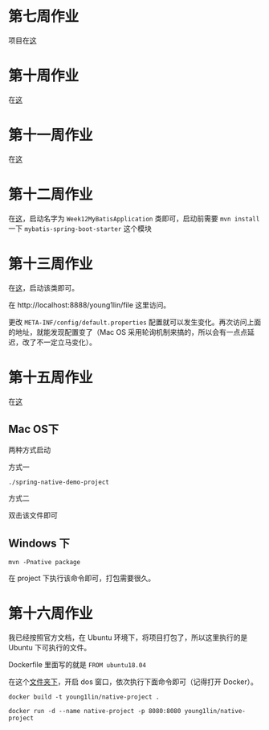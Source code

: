 # 第七周作业

项目在[这](oauth2/oauth2-simple)

# 第十周作业

在[这](projects/stage-0/user-platform/based-spring-mybatis)

# 第十一周作业

在[这](projects/stage-0/user-platform/consistent-hash)

# 第十二周作业

在[这](projects/stage-0/user-platform/based-spring-mybatis)，启动名字为 `Week12MyBatisApplication` 类即可，启动前需要 `mvn install` 一下 `mybatis-spring-boot-starter` 这个模块

# 第十三周作业

在[这](spring-cloud/spring-cloud-config-server/src/main/java/me/young1lin/spring/cloud/server/config/ConfigServerApplication.java)，启动该类即可。

在 http://localhost:8888/young1lin/file 这里访问。

更改 `META-INF/config/default.properties` 配置就可以发生变化。再次访问上面的地址，就能发现配置变了（Mac OS 采用轮询机制来搞的，所以会有一点点延迟，改了不一定立马变化）。

# 第十五周作业

在[这](spring-native-demo-project/target1/spring-native-demo-project)

## Mac OS下

两种方式启动

方式一

```shell
./spring-native-demo-project
```

方式二

双击该文件即可

## Windows 下

```shell
mvn -Pnative package
```

在 project 下执行该命令即可，打包需要很久。

# 第十六周作业

我已经按照官方文档，在 Ubuntu 环境下，将项目打包了，所以这里执行的是 Ubuntu 下可执行的文件。

Dockerfile 里面写的就是 `FROM ubuntu18.04`

在这个[文件夹下](/spring-native-demo-project-ubuntu/target1)，开启 dos 窗口，依次执行下面命令即可（记得打开 Docker）。

```shell
docker build -t young1lin/native-project .

docker run -d --name native-project -p 8080:8080 young1lin/native-project
```
